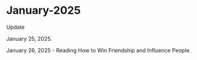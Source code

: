 # January-2025
Update

January 25, 2025.

January 26, 2025 - Reading How to Win Friendship and Influence People.

